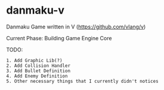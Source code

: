 # danmaku-v
Danmaku Game written in V (https://github.com/vlang/v)

Current Phase: Building Game Engine Core

TODO: 
```
1. Add Graphic Lib(?)
2. Add Collision Handler
3. Add Bullet Definition
4. Add Enemy Definition
5. Other necessary things that I currently didn't notices
```
